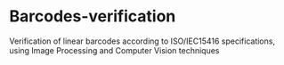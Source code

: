# Barcodes-verification
Verification of linear barcodes according to ISO/IEC15416 specifications, using Image Processing and Computer Vision techniques
